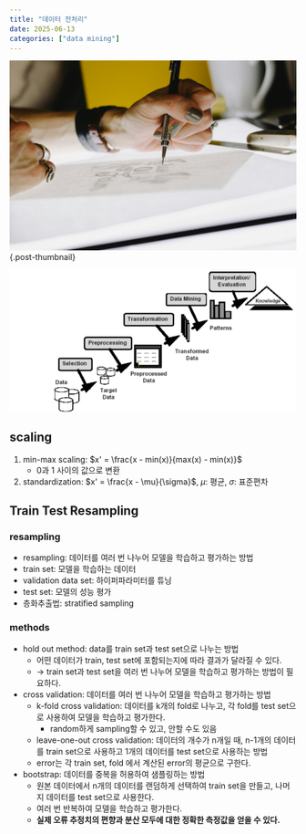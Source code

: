 ```yaml
---
title: "데이터 전처리"
date: 2025-06-13
categories: ["data mining"]
---
```


![](/img/human-thumb.jpg){.post-thumbnail}

![데이터마이닝 과정](img/2025-06-15-17-38-19.png)

## scaling

1. min-max scaling: $x' = \frac{x - min(x)}{max(x) - min(x)}$
    - 0과 1 사이의 값으로 변환
2. standardization: $x' = \frac{x - \mu}{\sigma}$, $\mu$: 평균, $\sigma$: 표준편차

## Train Test Resampling

### resampling

- resampling: 데이터를 여러 번 나누어 모델을 학습하고 평가하는 방법
- train set: 모델을 학습하는 데이터
- validation data set: 하이퍼파라미터를 튜닝
- test set: 모델의 성능 평가
- 층화추출법: stratified sampling

### methods

- hold out method: data를 train set과 test set으로 나누는 방법
    - 어떤 데이터가 train, test set에 포함되는지에 따라 결과가 달라질 수 있다.
    - → train set과 test set을 여러 번 나누어 모델을 학습하고 평가하는 방법이 필요하다.
- cross validation: 데이터를 여러 번 나누어 모델을 학습하고 평가하는 방법
    - k-fold cross validation: 데이터를 k개의 fold로 나누고, 각 fold를 test set으로 사용하여 모델을 학습하고 평가한다.
        - random하게 sampling할 수 있고, 안할 수도 있음
    - leave-one-out cross validation: 데이터의 개수가 n개일 때, n-1개의 데이터를 train set으로 사용하고 1개의 데이터를 test set으로 사용하는 방법
    - error는 각 train set, fold 에서 계산된 error의 평균으로 구한다.
- bootstrap: 데이터를 중복을 허용하여 샘플링하는 방법
    - 원본 데이터에서 n개의 데이터를 랜덤하게 선택하여 train set을 만들고, 나머지 데이터를 test set으로 사용한다.
    - 여러 번 반복하여 모델을 학습하고 평가한다.
    - **실제 오류 추정치의 편향과 분산 모두에 대한 정확한 측정값을 얻을 수 있다.**
